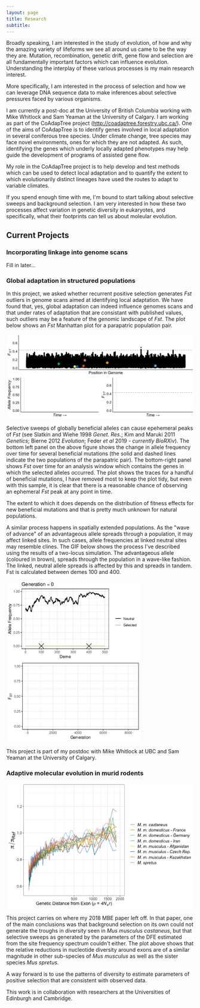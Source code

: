 ```yaml
---
layout: page
title: Research
subtitle:  
---
```


Broadly speaking, I am interested in the study of evolution, of how and why the amazing variety of lifeforms we see all around us came to be the way they are. Mutation, recombination, genetic drift, gene flow and selection are all fundamentally important factors which can influence evolution. Understanding the interplay of these various processes is my main research interest.

More specifically, I am interested in the process of selection and how we can leverage DNA sequence data to make inferences about selective pressures faced by various organisms. 

I am currently a post-doc at the University of British Columbia working with Mike Whitlock and Sam Yeaman at the University of Calgary. I am working as part of the CoAdapTree project (http://coadaptree.forestry.ubc.ca/). One of the aims of CoAdapTree is to identify genes involved in local adaptation in several coniferous tree species. Under climate change, tree species may face novel  environments, ones for which they are not adapted. As such, identifying the genes which underly locally adapted phenotypes may help guide the development of programs of assisted gene flow. 

My role in the CoAdapTree project is to help develop and test methods which can be used to detect local adaptation and to quantify the extent to which evolutionarily distinct lineages have used the routes to adapt to variable climates. 

If you spend enough time with me, I'm bound to start talking about selective sweeps and background selection. I am very interested in how these two processes affect variation in genetic diversity in eukaryotes, and specifically, what their footprints can tell us about moleular evolution.


## Current Projects

### Incorporating linkage into genome scans

Fill in later...

### Global adaptation in structured populations

In this project, we asked whether recurrent positive selection generates *Fst* outliers in genome scans aimed at identifying local adaptation. We have found that, yes, global adaptation can indeed influence genomes scans and that under rates of adaptation that are consistant with published values, such outliers may be a feature of the genomic landscape of *Fst*. The plot below shows an *Fst* Manhattan plot for a parapatric population pair.

![](/img/combined_3panelColours.gif "Global adaptation in structured populations")

Selective sweeps of globally beneficial alleles can cause epehemeral peaks of *Fst* (see Slatkin and Wiehe 1998 *Genet. Res.*; Kim and Maruki 2011 *Genetics*; Bierne 2012 *Evolution*; Feder *et al* 2019 - *currently BioRXiv*). The bottom left panel on the above figure shows the change in allele frequency over time for several beneficial mutations (the solid and dashed lines indicate the two populations of the parapatric pair). The bottom-right panel shows *Fst* over time for an analysis window which contains the genes in which the selected alleles occurred. The plot shows the traces for a handful of beneficial mutations, I have removed most to keep the plot tidy, but even with this sample, it is clear that there is a reasonable chance of observing an ephemeral *Fst* peak at any point in time. 
 
The extent to which it does depends on the distribution of fitness effects for new beneficial mutations and that is pretty much unknown for natural populations.

A similar process happens in spatially extended populations. As the "wave of advance" of an advantageous allele spreads through a population, it may affect linked sites. In such cases, allele frequencies at linked neutral sites may resemble clines. The GIF below shows the process I've described using the results of a two-locus simulation. The advantageous allele (coloured in brown), spreads through the population in a wave-like fashion. The linked, neutral allele spreads is affected by this and spreads in tandem. Fst is calculated between demes 100 and 400.

![](/img/research/steppingStoneFst.gif "The wave of advance of a beneficial allele and Fst at a linked site")

This project is part of my postdoc with Mike Whitlock at UBC and Sam Yeaman at the University of Calgary.

### Adaptive molecular evolution in murid rodents

![](/img/research/exons_divFam_genetic_castaneus.png "Trough Mania!")

This project carries on where my 2018 MBE paper left off. In that paper, one of the main conclusions was that background selection on its own could not generate the troughs in diversity seen in *Mus musculus castaneus*, but that selective sweeps as generated by the parameters of the DFE estimated from the site frequency spectrum couldn't either. The plot above shows that the relative reductions in nucleotide diversity around exons are of a similar magnitude in other sub-species of *Mus musculus* as well as the sister species *Mus spretus*.

A way forward is to use the patterns of diversity to estimate parameters of positive selection that are consistent with observed data.

This work is in collaboration with researchers at the Universities of Edinburgh and Cambridge.

